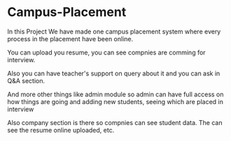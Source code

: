 # Campus-Placement
<p>In this Project We have made one campus placement system where every process in the placement have been online.</p>
<p>You can upload you resume, you can see compnies are comming for interview.</p>
<p>Also you can have teacher's support on query about it and you can ask in Q&A section.</p>
<p>And more other things like admin module so admin can have full access on how things are going and adding new students, seeing which are placed in interview</p>
<p>Also company section is there so compnies can see student data. The can see the resume online uploaded, etc.</p>
